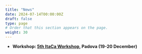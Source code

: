 ```yaml
---
title: "News"
date: 2024-07-14T00:00:00Z
draft: false
type: page
# Order that this section appears on the page.
weight: 30
---
```

- **Workshop: [5th ItaCa Workshop](https://progetto-itaca.github.io/ItaCa-24/), Padova (19-20 December)**


